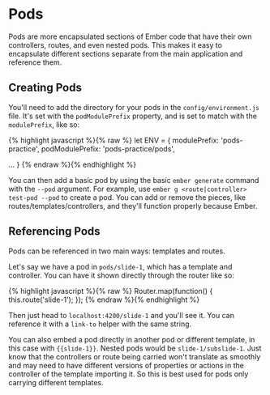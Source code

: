 # Pods

Pods are more encapsulated sections of Ember code that have their own controllers, routes, and even nested pods. This makes it easy to encapsulate different sections separate from the main application and reference them.

## Creating Pods

You'll need to add the directory for your pods in the `config/environment.js` file. It's set with the `podModulePrefix` property, and is set to match with the `modulePrefix`, like so:

{% highlight javascript %}{% raw %}
let ENV = {
  modulePrefix: 'pods-practice',
  podModulePrefix: 'pods-practice/pods',

  ...
}
{% endraw %}{% endhighlight %}

You can then add a basic pod by using the basic `ember generate` command with the `--pod` argument. For example, use `ember g <route|controller> test-pod --pod` to create a pod. You can add or remove the pieces, like routes/templates/controllers, and they'll function properly because Ember.

## Referencing Pods

Pods can be referenced in two main ways: templates and routes.

Let's say we have a pod in `pods/slide-1`, which has a template and controller. You can have it shown directly through the router like so:

{% highlight javascript %}{% raw %}
Router.map(function() {
  this.route('slide-1');
});
{% endraw %}{% endhighlight %}

Then just head to `localhost:4200/slide-1` and you'll see it. You can reference it with a `link-to` helper with the same string.

You can also embed a pod directly in another pod or different template, in this case with `{{slide-1}}`. Nested pods would be `slide-1/subslide-1`. Just know that the controllers or route being carried won't translate as smoothly and may need to have different versions of properties or actions in the controller of the template importing it. So this is best used for pods only carrying different templates.
